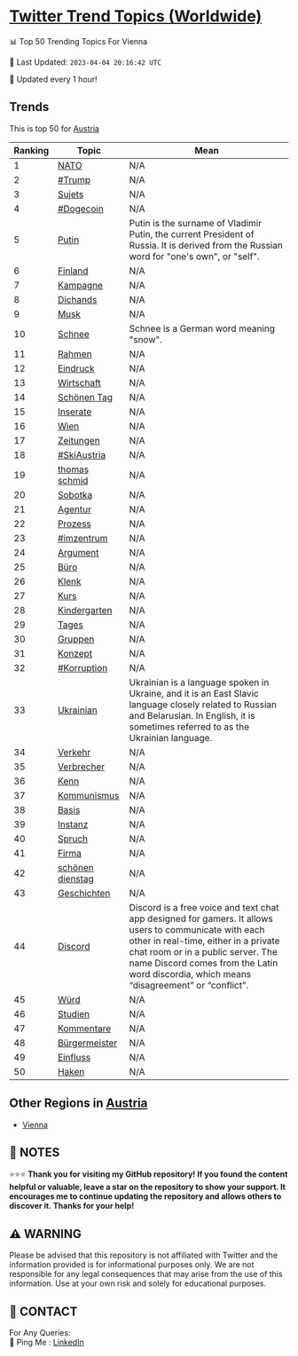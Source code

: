 [Twitter Trend Topics (Worldwide)](https://github.com/ErcinDedeoglu/Twitter-Trend-Topics)
==========


📊 Top 50 Trending Topics For Vienna

📆 Last Updated: `2023-04-04 20:16:42 UTC`

🔧 Updated every 1 hour!


## Trends

This is top 50 for [Austria](</Austria>)

| Ranking | Topic | Mean |
| ------- | ------------ | ------------ |
| 1 | [NATO](http://twitter.com/search?q=NATO) | N/A |
| 2 | [#Trump](http://twitter.com/search?q=%23Trump) | N/A |
| 3 | [Sujets](http://twitter.com/search?q=Sujets) | N/A |
| 4 | [#Dogecoin](http://twitter.com/search?q=%23Dogecoin) | N/A |
| 5 | [Putin](http://twitter.com/search?q=Putin) | Putin is the surname of Vladimir Putin, the current President of Russia. It is derived from the Russian word for "one's own", or "self". |
| 6 | [Finland](http://twitter.com/search?q=Finland) | N/A |
| 7 | [Kampagne](http://twitter.com/search?q=Kampagne) | N/A |
| 8 | [Dichands](http://twitter.com/search?q=Dichands) | N/A |
| 9 | [Musk](http://twitter.com/search?q=Musk) | N/A |
| 10 | [Schnee](http://twitter.com/search?q=Schnee) | Schnee is a German word meaning "snow". |
| 11 | [Rahmen](http://twitter.com/search?q=Rahmen) | N/A |
| 12 | [Eindruck](http://twitter.com/search?q=Eindruck) | N/A |
| 13 | [Wirtschaft](http://twitter.com/search?q=Wirtschaft) | N/A |
| 14 | [Schönen Tag](http://twitter.com/search?q=Sch%c3%b6nen+Tag) | N/A |
| 15 | [Inserate](http://twitter.com/search?q=Inserate) | N/A |
| 16 | [Wien](http://twitter.com/search?q=Wien) | N/A |
| 17 | [Zeitungen](http://twitter.com/search?q=Zeitungen) | N/A |
| 18 | [#SkiAustria](http://twitter.com/search?q=%23SkiAustria) | N/A |
| 19 | [thomas schmid](http://twitter.com/search?q=thomas+schmid) | N/A |
| 20 | [Sobotka](http://twitter.com/search?q=Sobotka) | N/A |
| 21 | [Agentur](http://twitter.com/search?q=Agentur) | N/A |
| 22 | [Prozess](http://twitter.com/search?q=Prozess) | N/A |
| 23 | [#imzentrum](http://twitter.com/search?q=%23imzentrum) | N/A |
| 24 | [Argument](http://twitter.com/search?q=Argument) | N/A |
| 25 | [Büro](http://twitter.com/search?q=B%c3%bcro) | N/A |
| 26 | [Klenk](http://twitter.com/search?q=Klenk) | N/A |
| 27 | [Kurs](http://twitter.com/search?q=Kurs) | N/A |
| 28 | [Kindergarten](http://twitter.com/search?q=Kindergarten) | N/A |
| 29 | [Tages](http://twitter.com/search?q=Tages) | N/A |
| 30 | [Gruppen](http://twitter.com/search?q=Gruppen) | N/A |
| 31 | [Konzept](http://twitter.com/search?q=Konzept) | N/A |
| 32 | [#Korruption](http://twitter.com/search?q=%23Korruption) | N/A |
| 33 | [Ukrainian](http://twitter.com/search?q=Ukrainian) | Ukrainian is a language spoken in Ukraine, and it is an East Slavic language closely related to Russian and Belarusian. In English, it is sometimes referred to as the Ukrainian language. |
| 34 | [Verkehr](http://twitter.com/search?q=Verkehr) | N/A |
| 35 | [Verbrecher](http://twitter.com/search?q=Verbrecher) | N/A |
| 36 | [Kenn](http://twitter.com/search?q=Kenn) | N/A |
| 37 | [Kommunismus](http://twitter.com/search?q=Kommunismus) | N/A |
| 38 | [Basis](http://twitter.com/search?q=Basis) | N/A |
| 39 | [Instanz](http://twitter.com/search?q=Instanz) | N/A |
| 40 | [Spruch](http://twitter.com/search?q=Spruch) | N/A |
| 41 | [Firma](http://twitter.com/search?q=Firma) | N/A |
| 42 | [schönen dienstag](http://twitter.com/search?q=sch%c3%b6nen+dienstag) | N/A |
| 43 | [Geschichten](http://twitter.com/search?q=Geschichten) | N/A |
| 44 | [Discord](http://twitter.com/search?q=Discord) | Discord is a free voice and text chat app designed for gamers. It allows users to communicate with each other in real-time, either in a private chat room or in a public server. The name Discord comes from the Latin word discordia, which means “disagreement” or “conflict”. |
| 45 | [Würd](http://twitter.com/search?q=W%c3%bcrd) | N/A |
| 46 | [Studien](http://twitter.com/search?q=Studien) | N/A |
| 47 | [Kommentare](http://twitter.com/search?q=Kommentare) | N/A |
| 48 | [Bürgermeister](http://twitter.com/search?q=B%c3%bcrgermeister) | N/A |
| 49 | [Einfluss](http://twitter.com/search?q=Einfluss) | N/A |
| 50 | [Haken](http://twitter.com/search?q=Haken) | N/A |



## Other Regions in [Austria](</Austria>)

* [Vienna](</Austria/Vienna.md>)



## 📝 NOTES

⭐⭐⭐ **Thank you for visiting my GitHub repository! If you found the content helpful or valuable, leave a star on the repository to show your support. It encourages me to continue updating the repository and allows others to discover it. Thanks for your help!**


## ⚠️ WARNING

Please be advised that this repository is not affiliated with Twitter and the information provided is for informational purposes only. We are not responsible for any legal consequences that may arise from the use of this information. Use at your own risk and solely for educational purposes.


## 📨 CONTACT

 For Any Queries:  
            🏓 Ping Me : [LinkedIn](https://www.linkedin.com/in/ercindedeoglu/)

